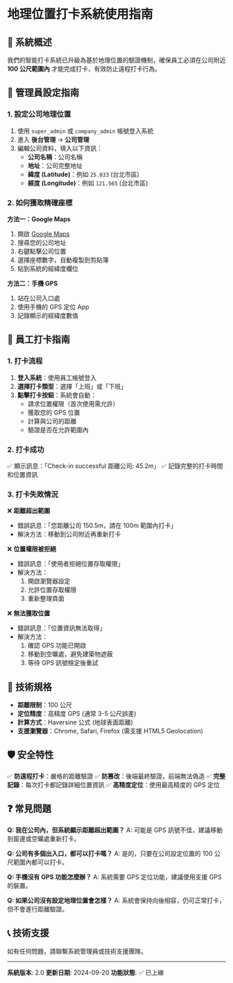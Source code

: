 # 地理位置打卡系統使用指南

## 📍 系統概述

我們的智能打卡系統已升級為基於地理位置的驗證機制，確保員工必須在公司附近 **100 公尺範圍內** 才能完成打卡，有效防止遠程打卡行為。

## 🏢 管理員設定指南

### 1. 設定公司地理位置

1. 使用 `super_admin` 或 `company_admin` 帳號登入系統
2. 進入 **後台管理** → **公司管理**
3. 編輯公司資料，填入以下資訊：
   - **公司名稱**：公司名稱
   - **地址**：公司完整地址
   - **緯度 (Latitude)**：例如 `25.033` (台北市區)
   - **經度 (Longitude)**：例如 `121.565` (台北市區)

### 2. 如何獲取精確座標

**方法一：Google Maps**
1. 開啟 [Google Maps](https://maps.google.com)
2. 搜尋您的公司地址
3. 右鍵點擊公司位置
4. 選擇座標數字，自動複製到剪貼簿
5. 貼到系統的經緯度欄位

**方法二：手機 GPS**
1. 站在公司入口處
2. 使用手機的 GPS 定位 App
3. 記錄顯示的經緯度數值

## 📱 員工打卡指南

### 1. 打卡流程

1. **登入系統**：使用員工帳號登入
2. **選擇打卡類型**：選擇「上班」或「下班」
3. **點擊打卡按鈕**：系統會自動：
   - 請求位置權限（首次使用需允許）
   - 獲取您的 GPS 位置
   - 計算與公司的距離
   - 驗證是否在允許範圍內

### 2. 打卡成功
✅ 顯示訊息：「Check-in successful 距離公司: 45.2m」
✅ 記錄完整的打卡時間和位置資訊

### 3. 打卡失敗情況

❌ **距離超出範圍**
- 錯誤訊息：「您距離公司 150.5m，請在 100m 範圍內打卡」
- 解決方法：移動到公司附近再重新打卡

❌ **位置權限被拒絕**
- 錯誤訊息：「使用者拒絕位置存取權限」
- 解決方法：
  1. 開啟瀏覽器設定
  2. 允許位置存取權限
  3. 重新整理頁面

❌ **無法獲取位置**
- 錯誤訊息：「位置資訊無法取得」
- 解決方法：
  1. 確認 GPS 功能已開啟
  2. 移動到空曠處，避免建築物遮蔽
  3. 等待 GPS 訊號穩定後重試

## 🔧 技術規格

- **距離限制**：100 公尺
- **定位精度**：高精度 GPS (通常 3-5 公尺誤差)
- **計算方式**：Haversine 公式 (地球表面距離)
- **支援瀏覽器**：Chrome, Safari, Firefox (需支援 HTML5 Geolocation)

## 🛡️ 安全特性

✅ **防遠程打卡**：嚴格的距離驗證
✅ **防篡改**：後端最終驗證，前端無法偽造
✅ **完整記錄**：每次打卡都記錄詳細位置資訊
✅ **高精度定位**：使用最高精度的 GPS 定位

## ❓ 常見問題

**Q: 我在公司內，但系統顯示距離超出範圍？**
A: 可能是 GPS 訊號不佳，建議移動到窗邊或空曠處重新打卡。

**Q: 公司有多個出入口，都可以打卡嗎？**
A: 是的，只要在公司設定位置的 100 公尺範圍內都可以打卡。

**Q: 手機沒有 GPS 功能怎麼辦？**
A: 系統需要 GPS 定位功能，建議使用支援 GPS 的裝置。

**Q: 如果公司沒有設定地理位置會怎樣？**
A: 系統會保持向後相容，仍可正常打卡，但不會進行距離驗證。

## 📞 技術支援

如有任何問題，請聯繫系統管理員或技術支援團隊。

---

**系統版本**: 2.0
**更新日期**: 2024-09-20
**功能狀態**: ✅ 已上線